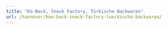 ```yaml
---
title: "Kö-Back, Snack Factory, Türkische Backwaren"
url: /hannover/koe-back-snack-factory-tuerkische-backwaren/
---
```

